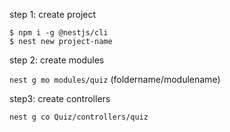 step 1: create project  

```
$ npm i -g @nestjs/cli
$ nest new project-name
```

step 2: create modules

`nest g mo modules/quiz` (foldername/modulename)

step3: create controllers

`nest g co Quiz/controllers/quiz`